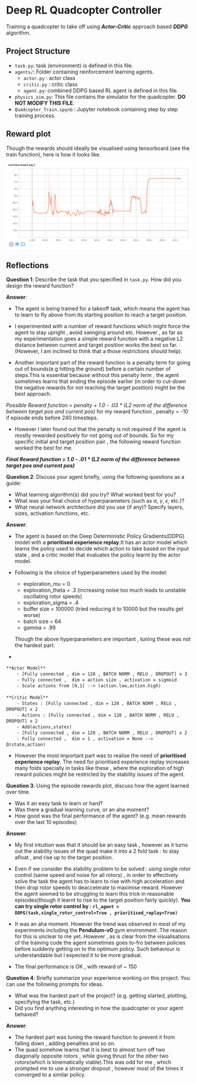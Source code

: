 # Deep RL Quadcopter Controller

Training a quadcopter to take off using ***Actor-Critic*** approach based ***DDPG*** algorithm.

## Project Structure

- `task.py`: task (environment) is defined in this file.
- `agents/`: Folder containing reinforcement learning agents.
    - `actor.py` : actor class
    - `critic.py` : critic class 
    - `agent.py`: combined DDPG based RL agent is defined in this file.
- `physics_sim.py`: This file contains the simulator for the quadcopter.  **DO NOT MODIFY THIS FILE**.
- `Quadcopter_Train.ipynb` : Jupyter notebook containing step by step training process.

## Reward plot

Though the rewards should ideally be visualised using tensorboard (see the train function), here is how it looks like.

<img src="rewards.png">

## Reflections

**Question 1**: Describe the task that you specified in `task.py`.  How did you design the reward function?

**Answer**: 

* The agent is being trained for a takeoff task, which means the agent has to learn to fly above from its starting position to reach a target position. 


* I experimented with a number of reward functions which might force the agent to stay upright , avoid swinging around etc. However , as far as my experimentation goes a simple reward function with a negative L2 distance between current and target position works the best so far.(However, I am inclined to think that a those restrictions should help).


* Another important part of the reward function is a penalty term for going out of bounds(e.g hitting the ground) before a certain number of steps.This is essential because without this penalty term , the agent sometimes learns that ending the episode earlier (in order to cut-down the negative rewards for not reaching the target position) might be the best approach. 


*Possible Reward function = penalty + 1.0 - .03 * (L2 norm of the difference between target pos and current pos)*
for my reward function , penalty = -10 if episode ends before 240 timesteps.

* However I later found out that the penalty is not required if the agent is mostly rewarded positively for not going out of bounds. So for my specific initial and target position pair , the following reward function worked the best for me.

***Final Reward function = 1.0 - .01 * (L2 norm of the difference between target pos and current pos)***


**Question 2**: Discuss your agent briefly, using the following questions as a guide:

- What learning algorithm(s) did you try? What worked best for you?
- What was your final choice of hyperparameters (such as $\alpha$, $\gamma$, $\epsilon$, etc.)?
- What neural network architecture did you use (if any)? Specify layers, sizes, activation functions, etc.

**Answer**: 

* The agent is based on the Deep Deterministic Policy Gradients(DDPG) model with a **prioritised experience replay**.It has an actor model which learns the policy used to decide which action to take based on the input state , and a critic model that evaluates the policy learnt by the actor model.


* Following is the choice of hyperparameters used by the model:
    - exploration_mu = 0
    - exploration_theta = .3 (increasing noise too much leads to unstable oscillating rotor speeds)
    - exploration_sigma = .4
    - buffer size = 100000  (tried reducing it to 10000 but the results get worse)
    - batch size = 64
    - gamma = .99
    
    Though the above hyperparameters are important , tuning these was not the hardest part.
 

* 

    **Actor Model**
        - [Fully connected , dim = 128 , BATCH NORM , RELU , DROPOUT] x 3
        - Fully connected ,  dim = action size , activation = sigmoid
        - Scale actions from [0,1] --> (action.low,action.high)
        
    **Critic Model**
        - States : [Fully connected , dim = 128 , BATCH NORM , RELU , DROPOUT] x 2
        - Actions : [Fully connected , dim = 128 , BATCH NORM , RELU , DROPOUT] x 2
        - Add(actions,states)
        - [Fully connected , dim = 128 , BATCH NORM , RELU , DROPOUT] x 2
        - Fully connected ,  dim = 1 , activation = None --> Q(state,action)

* However the most important part was to realise the need of **prioritised experience replay**. The need for prioritised experience replay increases many folds specially in tasks like these , where the exploration of high reward policies might be restricted by the stability issues of the agent.

**Question 3**: Using the episode rewards plot, discuss how the agent learned over time.

- Was it an easy task to learn or hard?
- Was there a gradual learning curve, or an aha moment?
- How good was the final performance of the agent? (e.g. mean rewards over the last 10 episodes)

**Answer**: 

* My first intuition was that it should be an easy task , however as it turns out the stability issues of the quad make it into a 2 fold task : to stay afloat , and rise up to the target position.

* Even if we consider the stability problem to be solved : using single rotor control (same speed and noise for all rotors) , in order to effectively solve the task the agent has to learn to rise with high acceleration and then drop rotor speeds to deaccelerate to maximise reward. However the agent seemed to be struggling to learn this trick in reasonable episodes(though it learnt to rise to the target position fairly quickly). **You can try single rotor control by : 
`rl_agent = DDPG(task,single_rotor_control=True , prioritised_replay=True)`**

* It was an aha moment. However the trend was observed in most of my experiments including the **Pendulum-v0** gym environment. The reason for this is unclear to me yet. However , as is clear from the visualisations of the training code the agent sometimes goes to-fro between policies before suddenly getting on to the optimum policy. Such behaviour is understandable but I expected it to be more gradual.

* The final performance is OK , with reward of ~ 150

**Question 4**: Briefly summarize your experience working on this project. You can use the following prompts for ideas.

- What was the hardest part of the project? (e.g. getting started, plotting, specifying the task, etc.)
- Did you find anything interesting in how the quadcopter or your agent behaved?

**Answer**: 

* The hardest part was tuning the reward function to prevent it from falling down , adding penalties and so on.
* The quad somehow learns that it is best to almost turn off two diagonally opposite rotors , while giving thrust for
 the other two rotors(which is kinematically viable).This was odd for me , which prompted me to use a stronger dropout , however most of the times it converged to a similar policy.
